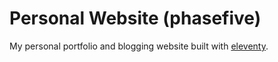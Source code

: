 # Personal Website (phasefive)

My personal portfolio and blogging website built with [eleventy](https://www.11ty.dev/).